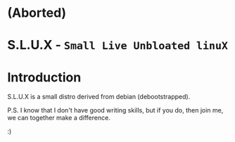 # (Aborted)
# S.L.U.X - `Small Live Unbloated linuX`

# Introduction
S.L.U.X is a small distro derived from debian (debootstrapped).


P.S. I know that I don't have good writing skills, but if you do, then join me, we can together make a difference. 

:)
